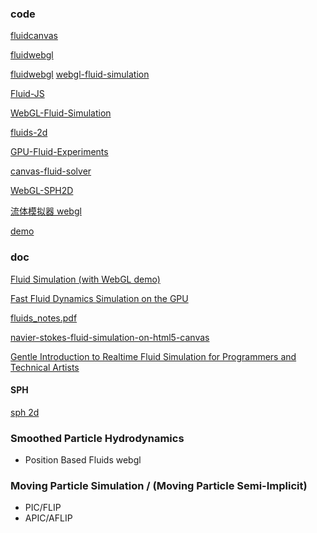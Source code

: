 ### code

[fluidcanvas](https://29a.ch/sandbox/2012/fluidcanvas/)

[fluidwebgl](https://github.com/jwagner/fluidwebgl)

[fluidwebgl](https://29a.ch/sandbox/2012/fluidwebgl/)
[webgl-fluid-simulation](https://29a.ch/2012/12/16/webgl-fluid-simulation)

[Fluid-JS](https://github.com/malik-tillman/Fluid-JS)

[WebGL-Fluid-Simulation](https://github.com/PavelDoGreat/WebGL-Fluid-Simulation)

[fluids-2d](https://github.com/mharrys/fluids-2d)

[GPU-Fluid-Experiments](https://github.com/haxiomic/GPU-Fluid-Experiments)

[canvas-fluid-solver](https://github.com/topaz1008/canvas-fluid-solver)

[WebGL-SPH2D](https://lightsteelblue.github.io/WebGL-SPH2D/)

[流体模拟器 webgl](https://github.com/portsmouth/Trinity)

[demo](https://nerget.com/fluidSim/)

### doc

[Fluid Simulation (with WebGL demo)](http://jamie-wong.com/2016/08/05/webgl-fluid-simulation/)

[ Fast Fluid Dynamics Simulation on the GPU](https://developer.download.nvidia.com/books/HTML/gpugems/gpugems_ch38.html)

[fluids_notes.pdf](https://www.cs.ubc.ca/~rbridson/fluidsimulation/fluids_notes.pdf)

[navier-stokes-fluid-simulation-on-html5-canvas](https://www.esimov.com/2014/01/navier-stokes-fluid-simulation-on-html5-canvas#.Yg5h9ZNBwV8)

[Gentle Introduction to Realtime Fluid Simulation for Programmers and Technical Artists](https://shahriyarshahrabi.medium.com/gentle-introduction-to-fluid-simulation-for-programmers-and-technical-artists-7c0045c40bac)

#### SPH

[sph 2d](https://p.brm.sk/fluid/)

### Smoothed Particle Hydrodynamics

- Position Based Fluids webgl

### Moving Particle Simulation / (Moving Particle Semi-Implicit)

- PIC/FLIP
- APIC/AFLIP
